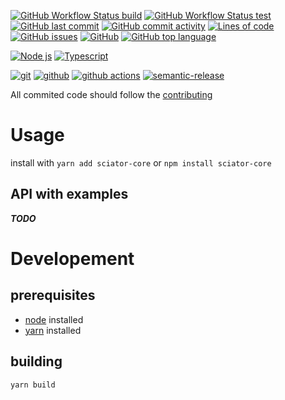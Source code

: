 [![GitHub Workflow Status build](https://img.shields.io/github/workflow/status/sciator/sciator-node-core/Release?&style=for-the-badge)](https://github.com/sciator/sciator-node-core/releases)
[![GitHub Workflow Status test](https://img.shields.io/github/workflow/status/sciator/sciator-node-core/Tests?label=tests&style=for-the-badge)](https://github.com/sciator/sciator-node-core/actions?query=workflow%3ATests)
[![GitHub last commit](https://img.shields.io/github/last-commit/sciator/sciator-node-core?&style=for-the-badge)](https://github.com/sciator/sciator-node-core/commits/master)
[![GitHub commit activity](https://img.shields.io/github/commit-activity/m/sciator/sciator-node-core?&style=for-the-badge)](https://github.com/sciator/sciator-node-core/graphs/commit-activity)
[![Lines of code](https://img.shields.io/tokei/lines/github/sciator/sciator-node-core?&style=for-the-badge)](https://github.com/sciator/sciator-node-core/pulse)
[![GitHub issues](https://img.shields.io/github/issues/sciator/sciator-node-core?&style=for-the-badge)](https://github.com/sciator/sciator-node-core/issues)
[![GitHub](https://img.shields.io/github/license/sciator/sciator-node-core?&style=for-the-badge)](https://github.com/sciator/sciator-node-core/blob/master/license.md)
[![GitHub top language](https://img.shields.io/github/languages/top/sciator/sciator-node-core?&style=for-the-badge)](https://github.com/sciator/sciator-node-core)

[![Node js](https://img.shields.io/badge/node.js%20-%2343853D.svg?&style=for-the-badge&logo=node.js&logoColor=white)](https://nodejs.org/)
[![Typescript](https://img.shields.io/badge/typescript%20-%23007ACC.svg?&style=for-the-badge&logo=typescript&logoColor=white)](https://www.typescriptlang.org/)

[![git](https://img.shields.io/badge/git%20-%23F05033.svg?&style=for-the-badge&logo=git&logoColor=white)](https://git-scm.com/)
[![github](https://img.shields.io/badge/github%20-%23121011.svg?&style=for-the-badge&logo=github&logoColor=white)](https://github.com/)
[![github actions](https://img.shields.io/badge/GH%20Actions-%23161616.svg?&style=for-the-badge&logo=github&logoColor=white)](https://github.com/actions)
[![semantic-release](https://img.shields.io/badge/%20%20%F0%9F%93%A6%F0%9F%9A%80-semantic--release-e10079.svg?&style=for-the-badge&logoColor=white)](https://github.com/semantic-release/semantic-release)

All commited code should follow the [contributing](./contributing.md)

# Usage

install with `yarn add sciator-core` or `npm install sciator-core`

## API with examples

___TODO___

# Developement

## prerequisites
- [node](https://nodejs.org/) installed
- [yarn](https://yarnpkg.com/) installed
## building
`yarn build`
